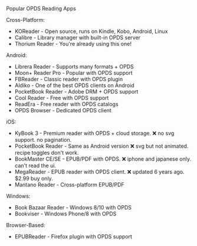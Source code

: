Popular OPDS Reading Apps

Cross-Platform:

- KOReader - Open source, runs on Kindle, Kobo, Android, Linux
- Calibre - Library manager with built-in OPDS server
- Thorium Reader - You're already using this one!

Android:

- Librera Reader - Supports many formats + OPDS
- Moon+ Reader Pro - Popular with OPDS support
- FBReader - Classic reader with OPDS plugin
- Aldiko - One of the best OPDS clients on Android
- PocketBook Reader - Adobe DRM + OPDS support
- Cool Reader - Free with OPDS support
- ReadEra - Free reader with OPDS catalogs
- OPDS Browser - Dedicated OPDS client

iOS:

- KyBook 3 - Premium reader with OPDS + cloud storage. ❌ no svg support. no pagination.
- PocketBook Reader - Same as Android version ❌ svg but not animated. recipe toggles don't work.
- BookMaster CE/SE - EPUB/PDF with OPDS. ❌ iphone and japanese only. can't read the ui.
- MegaReader - EPUB reader with OPDS client. ❌ updated 6 years ago. $2.99 buy only.
- Mantano Reader - Cross-platform EPUB/PDF

Windows:

- Book Bazaar Reader - Windows 8/10 with OPDS
- Bookviser - Windows Phone/8 with OPDS

Browser-Based:

- EPUBReader - Firefox plugin with OPDS support
